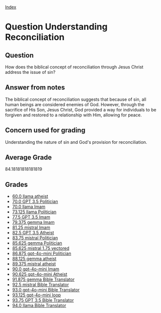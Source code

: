 
[Index](../../index.md)
# Question Understanding Reconciliation
## Question
How does the biblical concept of reconciliation through Jesus Christ address the issue of sin?

## Answer from notes
The biblical concept of reconciliation suggests that because of sin, all human beings are considered enemies of God. However, through the sacrifice of His Son, Jesus Christ, God provided a way for individuals to be forgiven and restored to a relationship with Him, allowing for peace.

## Concern used for grading
Understanding the nature of sin and God's provision for reconciliation.

## Average Grade
84.18181818181819

## Grades
 * [60.0 llama atheist](../answers/llama_atheist/Understanding_Reconciliation.md)
 * [70.0 GPT 3.5 Politician](../answers/GPT_3.5_Politician/Understanding_Reconciliation.md)
 * [70.0 llama Imam](../answers/llama_Imam/Understanding_Reconciliation.md)
 * [73.125 llama Politician](../answers/llama_Politician/Understanding_Reconciliation.md)
 * [77.5 GPT 3.5 Imam](../answers/GPT_3.5_Imam/Understanding_Reconciliation.md)
 * [79.375 gemma Imam](../answers/gemma_Imam/Understanding_Reconciliation.md)
 * [81.25 mistral Imam](../answers/mistral_Imam/Understanding_Reconciliation.md)
 * [82.5 GPT 3.5 Atheist](../answers/GPT_3.5_Atheist/Understanding_Reconciliation.md)
 * [83.75 mistral Politician](../answers/mistral_Politician/Understanding_Reconciliation.md)
 * [85.625 gemma Politician](../answers/gemma_Politician/Understanding_Reconciliation.md)
 * [85.625 mistral 1.75 vectored](../answers/mistral_1.75_vectored/Understanding_Reconciliation.md)
 * [86.875 gpt-4o-mini Politician](../answers/gpt-4o-mini_Politician/Understanding_Reconciliation.md)
 * [88.125 gemma atheist](../answers/gemma_atheist/Understanding_Reconciliation.md)
 * [89.375 mistral atheist](../answers/mistral_atheist/Understanding_Reconciliation.md)
 * [90.0 gpt-4o-mini Imam](../answers/gpt-4o-mini_Imam/Understanding_Reconciliation.md)
 * [90.625 gpt-4o-mini Atheist](../answers/gpt-4o-mini_Atheist/Understanding_Reconciliation.md)
 * [91.875 gemma Bible Translator](../answers/gemma_Bible_Translator/Understanding_Reconciliation.md)
 * [92.5 mistral Bible Translator](../answers/mistral_Bible_Translator/Understanding_Reconciliation.md)
 * [93.0 gpt-4o-mini Bible Translator](../answers/gpt-4o-mini_Bible_Translator/Understanding_Reconciliation.md)
 * [93.125 gpt-4o-mini loop](../answers/gpt-4o-mini_loop/Understanding_Reconciliation.md)
 * [93.75 GPT 3.5 Bible Translator](../answers/GPT_3.5_Bible_Translator/Understanding_Reconciliation.md)
 * [94.0 llama Bible Translator](../answers/llama_Bible_Translator/Understanding_Reconciliation.md)
